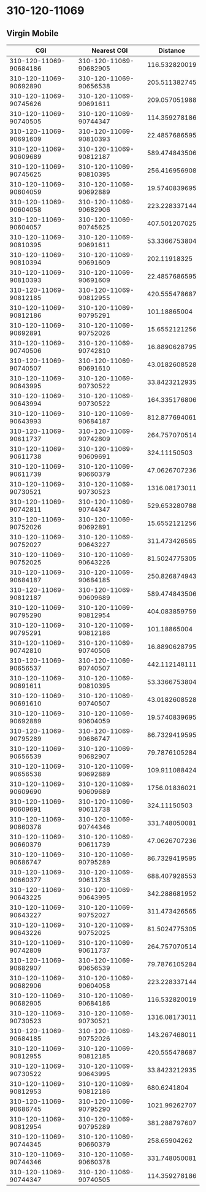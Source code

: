 # 310-120-11069
## Virgin Mobile


| CGI | Nearest CGI | Distance |
|-----|-------------|----------|
| 310-120-11069-90684186 | 310-120-11069-90682905 | 116.532820019 |
| 310-120-11069-90692890 | 310-120-11069-90656538 | 205.511382745 |
| 310-120-11069-90745626 | 310-120-11069-90691611 | 209.057051988 |
| 310-120-11069-90740505 | 310-120-11069-90744347 | 114.359278186 |
| 310-120-11069-90691609 | 310-120-11069-90810393 | 22.4857686595 |
| 310-120-11069-90609689 | 310-120-11069-90812187 | 589.474843506 |
| 310-120-11069-90745625 | 310-120-11069-90810395 | 256.416956908 |
| 310-120-11069-90604059 | 310-120-11069-90692889 | 19.5740839695 |
| 310-120-11069-90604058 | 310-120-11069-90682906 | 223.228337144 |
| 310-120-11069-90604057 | 310-120-11069-90745625 | 407.501207025 |
| 310-120-11069-90810395 | 310-120-11069-90691611 | 53.3366753804 |
| 310-120-11069-90810394 | 310-120-11069-90691609 | 202.11918325 |
| 310-120-11069-90810393 | 310-120-11069-90691609 | 22.4857686595 |
| 310-120-11069-90812185 | 310-120-11069-90812955 | 420.555478687 |
| 310-120-11069-90812186 | 310-120-11069-90795291 | 101.18865004 |
| 310-120-11069-90692891 | 310-120-11069-90752026 | 15.6552121256 |
| 310-120-11069-90740506 | 310-120-11069-90742810 | 16.8890628795 |
| 310-120-11069-90740507 | 310-120-11069-90691610 | 43.0182608528 |
| 310-120-11069-90643995 | 310-120-11069-90730522 | 33.8423212935 |
| 310-120-11069-90643994 | 310-120-11069-90730522 | 164.335176806 |
| 310-120-11069-90643993 | 310-120-11069-90684187 | 812.877694061 |
| 310-120-11069-90611737 | 310-120-11069-90742809 | 264.757070514 |
| 310-120-11069-90611738 | 310-120-11069-90609691 | 324.11150503 |
| 310-120-11069-90611739 | 310-120-11069-90660379 | 47.0626707236 |
| 310-120-11069-90730521 | 310-120-11069-90730523 | 1316.08173011 |
| 310-120-11069-90742811 | 310-120-11069-90744347 | 529.653280788 |
| 310-120-11069-90752026 | 310-120-11069-90692891 | 15.6552121256 |
| 310-120-11069-90752027 | 310-120-11069-90643227 | 311.473426565 |
| 310-120-11069-90752025 | 310-120-11069-90643226 | 81.5024775305 |
| 310-120-11069-90684187 | 310-120-11069-90684185 | 250.826874943 |
| 310-120-11069-90812187 | 310-120-11069-90609689 | 589.474843506 |
| 310-120-11069-90795290 | 310-120-11069-90812954 | 404.083859759 |
| 310-120-11069-90795291 | 310-120-11069-90812186 | 101.18865004 |
| 310-120-11069-90742810 | 310-120-11069-90740506 | 16.8890628795 |
| 310-120-11069-90656537 | 310-120-11069-90740507 | 442.112148111 |
| 310-120-11069-90691611 | 310-120-11069-90810395 | 53.3366753804 |
| 310-120-11069-90691610 | 310-120-11069-90740507 | 43.0182608528 |
| 310-120-11069-90692889 | 310-120-11069-90604059 | 19.5740839695 |
| 310-120-11069-90795289 | 310-120-11069-90686747 | 86.7329419595 |
| 310-120-11069-90656539 | 310-120-11069-90682907 | 79.7876105284 |
| 310-120-11069-90656538 | 310-120-11069-90692889 | 109.911088424 |
| 310-120-11069-90609690 | 310-120-11069-90609689 | 1756.01836021 |
| 310-120-11069-90609691 | 310-120-11069-90611738 | 324.11150503 |
| 310-120-11069-90660378 | 310-120-11069-90744346 | 331.748050081 |
| 310-120-11069-90660379 | 310-120-11069-90611739 | 47.0626707236 |
| 310-120-11069-90686747 | 310-120-11069-90795289 | 86.7329419595 |
| 310-120-11069-90660377 | 310-120-11069-90611738 | 688.407928553 |
| 310-120-11069-90643225 | 310-120-11069-90643995 | 342.288681952 |
| 310-120-11069-90643227 | 310-120-11069-90752027 | 311.473426565 |
| 310-120-11069-90643226 | 310-120-11069-90752025 | 81.5024775305 |
| 310-120-11069-90742809 | 310-120-11069-90611737 | 264.757070514 |
| 310-120-11069-90682907 | 310-120-11069-90656539 | 79.7876105284 |
| 310-120-11069-90682906 | 310-120-11069-90604058 | 223.228337144 |
| 310-120-11069-90682905 | 310-120-11069-90684186 | 116.532820019 |
| 310-120-11069-90730523 | 310-120-11069-90730521 | 1316.08173011 |
| 310-120-11069-90684185 | 310-120-11069-90752026 | 143.267468011 |
| 310-120-11069-90812955 | 310-120-11069-90812185 | 420.555478687 |
| 310-120-11069-90730522 | 310-120-11069-90643995 | 33.8423212935 |
| 310-120-11069-90812953 | 310-120-11069-90812186 | 680.6241804 |
| 310-120-11069-90686745 | 310-120-11069-90795290 | 1021.99262707 |
| 310-120-11069-90812954 | 310-120-11069-90795289 | 381.288797607 |
| 310-120-11069-90744345 | 310-120-11069-90660379 | 258.65904262 |
| 310-120-11069-90744346 | 310-120-11069-90660378 | 331.748050081 |
| 310-120-11069-90744347 | 310-120-11069-90740505 | 114.359278186 |
